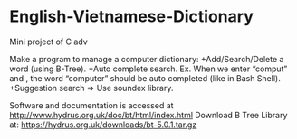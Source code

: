 # English-Vietnamese-Dictionary
Mini project of C adv

Make a program to manage a computer dictionary:
+Add/Search/Delete a word (using B-Tree).
+Auto complete search. Ex. When we enter “comput” and <tab>, the word “computer” should be auto completed (like in Bash Shell).
+Suggestion search => Use soundex library.

Software and documentation is accessed at http://www.hydrus.org.uk/doc/bt/html/index.html
Download B Tree Library at: https://hydrus.org.uk/downloads/bt-5.0.1.tar.gz
